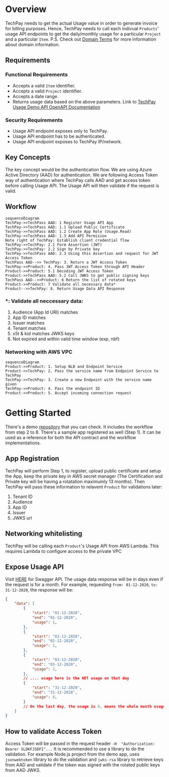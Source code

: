 # Overview
TechPay needs to get the actual Usage value in order to generate invoice for billing purposes. Hence, TechPay needs to call each indivual `Products`' usage API endpoints to get the daily/monthly usage for a particular `Project` and a particular `Item`. 
P.S. Check out [Domain Terms](domain_terms.md) for more information about domain information.
## Requirements
### Functional Requirements
* Accepts a valid `Item` identifier.
* Accepts a valid `Project` identifier.
* Accepts a date range.
* Returns usage data based on the above parameters.
Link to [TechPay Usage Demo API OpenAPI Documentation](https://stg.docs.developer.gov.sg/docs/private/341123320/techpay-usage-demp-api/)

### Security Requirements
* Usage API endpoint exposes only to TechPay.
* Usage API endpoint has to be authenticated.
* Usage API endpoint exposes to TechPay IP/network.

## Key Concepts
The key concept would be the authentication flow. We are using Azure Active Directory (AAD) for authentication. We are following Access Token way of authentication where TechPay calls AAD and get access token before calling Usage API. The Usage API will then validate if the request is valid.

## Workflow
```mermaid
sequenceDiagram
TechPay->>TechPass AAD: 1 Register Usage API App
TechPay->>TechPass AAD: 1.1 Upload Public Certificate
TechPay->>TechPass AAD: 1.2 Create App Role (Usage.Read)
TechPay->>TechPass AAD: 1.3 Add API Permision
Note right of TechPay: Establish client credential flow
TechPay->>TechPay: 2.1 Form Assertion (JWT)
TechPay->>TechPay: 2.2 Sign by Private key
TechPay->>TechPass AAD: 2.3 Using this Assertion and request for JWT Access Token
TechPass AAD-->> TechPay: 3. Return a JWT Access Token
TechPay->>Product: 4. Pass JWT Access Token through API Header
Product->>Product: 5.1 Decoding JWT Access Token
Product->>TechPass AAD: 5.2 Call JWKS to get public signing keys
TechPass AAD-->>Product: 6 Return the list of rotated keys
Product->>Product: 7 Validate all necessary data*
Product-->>TechPay: 8. Return Usage Data API Response
```
### *: Validate all neccessary data:
1. Audience (App Id URI) matches
2. App ID matches
3. Issuer matches
4. Tenant matches
5. x5t & kid matches JWKS keys
6. Not expired and within valid time window (exp, nbf)

### Networking with AWS VPC
```mermaid
sequenceDiagram
Product->>Product: 1. Setup NLB and Endpoint Service
Product->>TechPay: 2. Pass the service name from Endpoint Service to TechPay
TechPay->>TechPay: 3. Create a new Endpoint with the service name given
TechPay->>Product: 4. Pass the endpoint ID
Product->>Product: 5. Accept incoming connection request 
```

# Getting Started
There's a demo [repository](https://bitbucket.ship.gov.sg/projects/TECHSBUSIN/repos/techpay-demo-usage-api) that you can check. It includes the workflow from step 2 to 8. There's a sample app registered as well (Step 1). It can be used as a reference for both the API contract and the workflow implementations.

## App Registration
TechPay will perform Step 1, to register, upload public certificate and setup the App, keep the private key in AWS secret manager (The Certification and Private key will be having a rotatation maximumly 13 months). Then TechPay will pass these information to relavent `Product` for validations later:
1. Tenant ID
2. Audience
3. App ID
4. Issuer
5. JWKS url

## Networking whitelisting
TechPay will be calling each `Product`'s Usage API from AWS Lambda. This requires Lambda to configure access to the private VPC

## Expose Usage API
Visit [HERE](https://stg.docs.developer.gov.sg/docs/private/341123320/techpay-usage-demp-api/) for Swagger API.
The usage data response will be in days even if the request is for a month. For example, requesting `from: 01-12-2020`, `to: 31-12-2020`, the response will be: 
```json
{
    "data": [
        {
            "start": "01-12-2020",
            "end": "01-12-2020",
            "usage": 1,
        },
        {
            "start": "02-12-2020",
            "end": "02-12-2020",
            "usage": 1,
        },
        {
            "start": "03-12-2020",
            "end": "03-12-2020",
            "usage": 2,
        },
        // .... usage here is the NET usage on that day
        {
            "start": "31-12-2020",
            "end": "31-12-2020",
            "usage": 8,
        }
        // On the last day, the usage is 8, means the whole month usaged 8 units
    ]
}
```
## How to validate Access Token
Access Token will be passed in the request header
`-H  "Authorization: Bearer SLDKFJSDFI"...`
It is recommended to use a library to do the validation. For example Node.js project from the demo app, uses `jsonwebtoken` library to do the validation and `jwks-rsa` library to retrieve keys from AAD and validate if the token was signed with the rotated public keys from AAD JWKS.